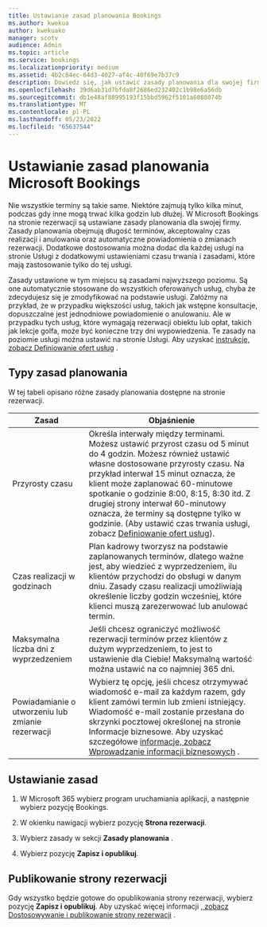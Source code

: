 ```yaml
---
title: Ustawianie zasad planowania Bookings
ms.author: kwekua
author: kwekuako
manager: scotv
audience: Admin
ms.topic: article
ms.service: bookings
ms.localizationpriority: medium
ms.assetid: 4b2c84ec-64d3-4027-af4c-40f69e7b37c9
description: Dowiedz się, jak ustawić zasady planowania dla swojej firmy. Zasady planowania obejmują długość terminów, a także akceptowalne czasy potencjalnego klienta i anulowania.
ms.openlocfilehash: 39d6ab31d7bfda8f2686ed232402c1b98e6a56db
ms.sourcegitcommit: db1e48af88995193f15bbd5962f5101a6088074b
ms.translationtype: MT
ms.contentlocale: pl-PL
ms.lasthandoff: 05/23/2022
ms.locfileid: "65637544"
---
```

# <a name="set-your-microsoft-bookings-scheduling-policies"></a>Ustawianie zasad planowania Microsoft Bookings

Nie wszystkie terminy są takie same. Niektóre zajmują tylko kilka minut, podczas gdy inne mogą trwać kilka godzin lub dłużej. W Microsoft Bookings na stronie rezerwacji są ustawiane zasady planowania dla swojej firmy. Zasady planowania obejmują długość terminów, akceptowalny czas realizacji i anulowania oraz automatyczne powiadomienia o zmianach rezerwacji. Dodatkowe dostosowania można dodać dla każdej usługi na stronie Usługi z dodatkowymi ustawieniami czasu trwania i zasadami, które mają zastosowanie tylko do tej usługi.

Zasady ustawione w tym miejscu są zasadami najwyższego poziomu. Są one automatycznie stosowane do wszystkich oferowanych usług, chyba że zdecydujesz się je zmodyfikować na podstawie usługi. Załóżmy na przykład, że w przypadku większości usług, takich jak wstępne konsultacje, dopuszczalne jest jednodniowe powiadomienie o anulowaniu. Ale w przypadku tych usług, które wymagają rezerwacji obiektu lub opłat, takich jak lekcje golfa, może być konieczne trzy dni wypowiedzenia. Te zasady na poziomie usługi można ustawić na stronie Usługi. Aby uzyskać [instrukcje, zobacz Definiowanie ofert usług](define-service-offerings.md) .

## <a name="types-of-scheduling-policies"></a>Typy zasad planowania

W tej tabeli opisano różne zasady planowania dostępne na stronie rezerwacji.

| Zasad | Objaśnienie |
|---|---|
| Przyrosty czasu | Określa interwały między terminami. Możesz ustawić przyrost czasu od 5 minut do 4 godzin. Możesz również ustawić własne dostosowane przyrosty czasu. Na przykład interwał 15 minut oznacza, że klient może zaplanować 60-minutowe spotkanie o godzinie 8:00, 8:15, 8:30 itd. Z drugiej strony interwał 60-minutowy oznacza, że terminy są dostępne tylko w godzinie. (Aby ustawić czas trwania usługi, zobacz [Definiowanie ofert usług](define-service-offerings.md)). |
| Czas realizacji w godzinach | Plan kadrowy tworzysz na podstawie zaplanowanych terminów, dlatego ważne jest, aby wiedzieć z wyprzedzeniem, ilu klientów przychodzi do obsługi w danym dniu. Zasady czasu realizacji umożliwiają określenie liczby godzin wcześniej, które klienci muszą zarezerwować lub anulować termin. |
| Maksymalna liczba dni z wyprzedzeniem | Jeśli chcesz ograniczyć możliwość rezerwacji terminów przez klientów z dużym wyprzedzeniem, to jest to ustawienie dla Ciebie! Maksymalną wartość można ustawić na co najmniej 365 dni. |
| Powiadamianie o utworzeniu lub zmianie rezerwacji | Wybierz tę opcję, jeśli chcesz otrzymywać wiadomość e-mail za każdym razem, gdy klient zamówi termin lub zmieni istniejący. Wiadomość e-mail zostanie przesłana do skrzynki pocztowej określonej na stronie Informacje biznesowe. Aby uzyskać szczegółowe [informacje, zobacz Wprowadzanie informacji biznesowych](enter-business-information.md) . |

## <a name="set-your-policies"></a>Ustawianie zasad

1. W Microsoft 365 wybierz program uruchamiania aplikacji, a następnie wybierz pozycję Bookings.

1. W okienku nawigacji wybierz pozycję **Strona rezerwacji**.

1. Wybierz zasady w sekcji **Zasady planowania** .

1. Wybierz pozycję **Zapisz i opublikuj**.

## <a name="publish-the-booking-page"></a>Publikowanie strony rezerwacji

Gdy wszystko będzie gotowe do opublikowania strony rezerwacji, wybierz pozycję **Zapisz i opublikuj**. Aby uzyskać więcej informacji [, zobacz Dostosowywanie i publikowanie strony rezerwacji](customize-booking-page.md) .
